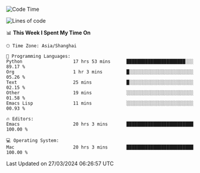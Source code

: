 <!--START_SECTION:waka-->
![Code Time](http://img.shields.io/badge/Code%20Time-1%2C880%20hrs%2051%20mins-blue)

![Lines of code](https://img.shields.io/badge/From%20Hello%20World%20I%27ve%20Written-291.9%20thousand%20lines%20of%20code-blue)

📊 **This Week I Spent My Time On** 

```text
🕑︎ Time Zone: Asia/Shanghai

💬 Programming Languages: 
Python                   17 hrs 53 mins      ██████████████████████░░░   89.17 % 
Org                      1 hr 3 mins         █░░░░░░░░░░░░░░░░░░░░░░░░   05.26 % 
Text                     25 mins             █░░░░░░░░░░░░░░░░░░░░░░░░   02.15 % 
Other                    19 mins             ░░░░░░░░░░░░░░░░░░░░░░░░░   01.58 % 
Emacs Lisp               11 mins             ░░░░░░░░░░░░░░░░░░░░░░░░░   00.93 % 

🔥 Editors: 
Emacs                    20 hrs 3 mins       █████████████████████████   100.00 % 

💻 Operating System: 
Mac                      20 hrs 3 mins       █████████████████████████   100.00 % 
```


 Last Updated on 27/03/2024 06:26:57 UTC
<!--END_SECTION:waka-->
